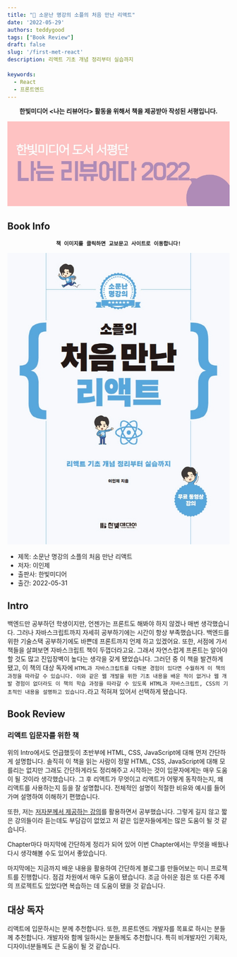 ```yaml
---
title: "📖 소문난 명강의 소플의 처음 만난 리액트"
date: '2022-05-29'
authors: teddygood
tags: ["Book Review"]
draft: false
slug: '/first-met-react'
description: 리액트 기초 개념 정리부터 실습까지

keywords:
  - React
  - 프론트엔드
---
```


**<center>한빛미디어 <나는 리뷰어다> 활동을 위해서 책을 제공받아 작성된 서평입니다.</center>**

![나는 리뷰어다 2022](../assets/I-am-reviewer-2022.jpg)

## Book Info

**<center>`책 이미지를 클릭하면 교보문고 사이트로 이동합니다!`</center>**

[![책](../assets/review/first-met-react.jpg)](https://www.kyobobook.co.kr/product/detailViewKor.laf?ejkGb=KOR&mallGb=KOR&barcode=9791162245682&orderClick=LAG&Kc=)

- 제목: 소문난 명강의 소플의 처음 만난 리액트
- 저자: 이인제
- 출판사: 한빛미디어
- 출간: 2022-05-31

## Intro

백엔드만 공부하던 학생이지만, 언젠가는 프론트도 해봐야 하지 않겠나 매번 생각했습니다. 그러나 자바스크립트까지 자세히 공부하기에는 시간이 항상 부족했습니다. 백엔드를 위한 기술스택 공부하기에도 바쁜데 프론트까지 언제 하고 있겠어요. 또한, 서점에 가서 책들을 살펴보면 자바스크립트 책이 두껍더라고요. 그래서 자연스럽게 프론트는 알아야 할 것도 많고 진입장벽이 높다는 생각을 갖게 됐었습니다. 그러던 중 이 책을 발견하게 됐고, 이 책의 대상 독자에 `HTML과 자바스크립트를 다뤄본 경험이 있다면 수월하게 이 책의 과정을 따라갈 수 있습니다. 이와 같은 웹 개발을 위한 기초 내용을 배운 적이 없거나 웹 개발 경험이 없더라도 이 책의 학습 과정을 따라갈 수 있도록 HTML과 자바스크립트, CSS의 기초적인 내용을 설명하고 있습니다.`라고 적혀져 있어서 선택하게 됐습니다.

## Book Review

### 리액트 입문자를 위한 책

위의 Intro에서도 언급했듯이 초반부에 HTML, CSS, JavaScript에 대해 먼저 간단하게 설명합니다. 솔직히 이 책을 읽는 사람이 정말 HTML, CSS, JavaScript에 대해 모를리는 없지만 그래도 간단하게라도 정리해주고 시작하는 것이 입문자에게는 매우 도움이 될 것이라 생각했습니다. 그 후 리액트가 무엇이고 리액트가 어떻게 동작하는지, 왜 리액트를 사용하는지 등을 잘 설명합니다. 전체적인 설명이 적절한 비유와 예시를 들어가며 설명하여 이해하기 편했습니다.

또한, 저는 [저자분께서 제공하는 강의](https://www.youtube.com/playlist?list=PLo3AHtncM26y0qX58gjc_QrkYlBCzQ2R_)를 활용하면서 공부했습니다. 그렇게 길지 않고 짧은 강의들이라 듣는데도 부담감이 없었고 저 같은 입문자들에게는 많은 도움이 될 것 같습니다.

Chapter마다 마지막에 간단하게 정리가 되어 있어 이번 Chapter에서는 무엇을 배웠나 다시 생각해볼 수도 있어서 좋았습니다.

마지막에는 지금까지 배운 내용을 활용하여 간단하게 블로그를 만들어보는 미니 프로젝트를 진행합니다. 점검 차원에서 매우 도움이 됐습니다. 조금 아쉬운 점은 또 다른 주제의 프로젝트도 있었다면 복습하는 데 도움이 됐을 것 같습니다.

## 대상 독자

리액트에 입문하시는 분께 추천합니다. 또한, 프론트엔드 개발자를 목표로 하시는 분들께 추천합니다. 개발자와 함께 일하시는 분들께도 추천합니다. 특히 비개발자인 기획자, 디자이너분들께도 큰 도움이 될 것 같습니다.